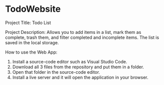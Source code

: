 # TodoWebsite

Project Title: Todo List 

Project Description: 
Allows you to add items in a list, mark them as complete, trash them, and filter completed and incomplete items. 
The list is saved in the local storage.

How to use the Web App: 

1. Install a source-code editor such as Visual Studio Code.
2. Download all 3 files from the repository and put them in a folder. 
3. Open that folder in the source-code editor. 
4. Install a live server and it will open the application in your browser. 
